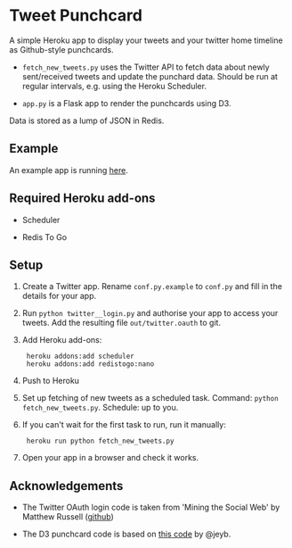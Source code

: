 # Tweet Punchcard

A simple Heroku app to display your tweets and your twitter home timeline as Github-style punchcards.

* `fetch_new_tweets.py` uses the Twitter API to fetch data about newly sent/received tweets and update the punchard data. Should be run at regular intervals, e.g. using the Heroku Scheduler.

* `app.py` is a Flask app to render the punchcards using D3.

Data is stored as a lump of JSON in Redis.

## Example

An example app is running [here](http://tweet-punchcard.herokuapp.com/).

## Required Heroku add-ons

* Scheduler

* Redis To Go

## Setup

1. Create a Twitter app. Rename `conf.py.example` to `conf.py` and fill in the details for your app.

2. Run `python twitter__login.py` and authorise your app to access your tweets. Add the resulting file `out/twitter.oauth` to git.

3. Add Heroku add-ons:

        heroku addons:add scheduler
        heroku addons:add redistogo:nano

4. Push to Heroku

5. Set up fetching of new tweets as a scheduled task. Command: `python fetch_new_tweets.py`. Schedule: up to you.

6. If you can't wait for the first task to run, run it manually:

        heroku run python fetch_new_tweets.py

7. Open your app in a browser and check it works.

## Acknowledgements

* The Twitter OAuth login code is taken from 'Mining the Social Web' by Matthew Russell ([github](https://github.com/ptwobrussell/Mining-the-Social-Web))

* The D3 punchcard code is based on [this code](https://github.com/jeyb/d3.punchcard) by @jeyb. 
